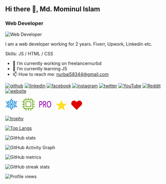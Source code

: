 ## Hi there 👋, Md. Mominul Islam
### Web Developer
![Web Developer](https://scontent.fdac24-4.fna.fbcdn.net/v/t39.30808-6/327971965_897414931293981_8509023517137101116_n.jpg?_nc_cat=101&ccb=1-7&_nc_sid=730e14&_nc_eui2=AeFr1jFHOkSbIHHNawj_emEKvly646U1ska-XLrjpTWyRjlkvR7_sPsKHVH9JaO3DtHb7iAxSptis3mL8WvNNOzr&_nc_ohc=sjDDRXhVB4gAX8tI9Er&tn=dysRQJYW0QL5KuX5&_nc_ht=scontent.fdac24-4.fna&oh=00_AfB9_8mjyLvtfmHOCxmYhfWcAnU8q49K2bDEHNci40DMgg&oe=63DE2B52)

I am a web developer working for 2 years. Fiverr, Upwork, Linkedin etc.

Skills:  JS / HTML / CSS

- 🔭 I’m currently working on freelancernurbd 
- 🌱 I’m currently learning JS 
- 📫 How to reach me: nurbai58344@gmail.com 


[<img src='https://cdn.jsdelivr.net/npm/simple-icons@3.0.1/icons/github.svg' alt='github' height='40'>](https://github.com/freelancernurbd)  [<img src='https://cdn.jsdelivr.net/npm/simple-icons@3.0.1/icons/linkedin.svg' alt='linkedin' height='40'>](https://www.linkedin.com/in/freelancernur/)  [<img src='https://cdn.jsdelivr.net/npm/simple-icons@3.0.1/icons/facebook.svg' alt='facebook' height='40'>](https://www.facebook.com/freelancernurbd)  [<img src='https://cdn.jsdelivr.net/npm/simple-icons@3.0.1/icons/instagram.svg' alt='instagram' height='40'>](https://www.instagram.com/freelancernurbd/)  [<img src='https://cdn.jsdelivr.net/npm/simple-icons@3.0.1/icons/twitter.svg' alt='twitter' height='40'>](https://twitter.com/freelancernur)  [<img src='https://cdn.jsdelivr.net/npm/simple-icons@3.0.1/icons/youtube.svg' alt='YouTube' height='40'>](https://www.youtube.com/channel/freelancernur)  [<img src='https://cdn.jsdelivr.net/npm/simple-icons@3.0.1/icons/reddit.svg' alt='Reddit' height='40'>](https://www.reddit.com/user/freelancernur)  [<img src='https://cdn.jsdelivr.net/npm/simple-icons@3.0.1/icons/icloud.svg' alt='website' height='40'>](https://freelancernur5834.blogspot.com/)  

<a href='https://archiveprogram.github.com/'><img src='https://raw.githubusercontent.com/acervenky/animated-github-badges/master/assets/acbadge.gif' width='40' height='40'></a> <a href='https://docs.github.com/en/developers'><img src='https://raw.githubusercontent.com/acervenky/animated-github-badges/master/assets/devbadge.gif' width='40' height='40'></a> <a href='https://github.com/pricing'><img src='https://raw.githubusercontent.com/acervenky/animated-github-badges/master/assets/pro.gif' width='40' height='40'></a> <a href='https://stars.github.com/'><img src='https://raw.githubusercontent.com/acervenky/animated-github-badges/master/assets/starbadge.gif' width='35' height='35'></a> <a href='https://docs.github.com/en/github/supporting-the-open-source-community-with-github-sponsors'><img src='https://raw.githubusercontent.com/acervenky/animated-github-badges/master/assets/sponsorbadge.gif' width='35' height='35'></a> 

[![trophy](https://github-profile-trophy.vercel.app/?username=freelancernurbd)](https://github.com/ryo-ma/github-profile-trophy)

[![Top Langs](https://github-readme-stats.vercel.app/api/top-langs/?username=freelancernurbd)](https://github.com/anuraghazra/github-readme-stats)

![GitHub stats](https://github-readme-stats.vercel.app/api?username=freelancernurbd&show_icons=true&count_private=true)  

![GitHub Activity Graph](https://activity-graph.herokuapp.com/graph?username=freelancernurbd)  

![GitHub metrics](https://metrics.lecoq.io/freelancernurbd)  

![GitHub streak stats](https://streak-stats.demolab.com/?user=freelancernurbd)  

![Profile views](https://gpvc.arturio.dev/freelancernurbd)  
